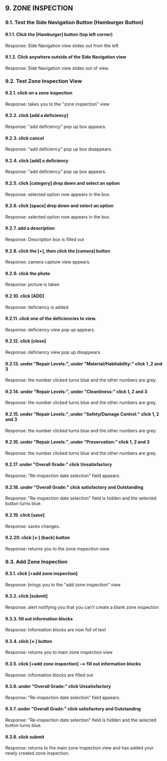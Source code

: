## 9. ZONE INSPECTION

### 9.1. Test the Side Navigation Button (Hamburger Button)
#### 9.1.1. Click the [Hamburger] button (top left corner) 
Response: Side Navigation view slides out from the left
#### 9.1.2. Click anywhere outside of the Side Navigation view
Response: Side Navigation view slides out of view.

### 9.2. Test Zone Inspection View 
#### 9.2.1. click on a zone inspection
Response: takes you to the "zone inspection" view
#### 9.2.2. click [add a deficiency]
Response: "add deficiency" pop up box appears. 
#### 9.2.3. click cancel
Response: "add deficiency" pop up box disappears. 
#### 9.2.4. click [add] a deficiency 
Response: "add deficiency" pop up box appears.
#### 9.2.5. click [category] drop down and select an option
Response: selected option now appears in the box.
#### 9.2.6. click [space] drop down and select an option
Response: selected option now appears in the box.
#### 9.2.7. add a description
Response: Description box is filled out
#### 9.2.8. click the [+], then click the [camera] button
Response: camera capture view appears. 
#### 9.2.9. click the photo
Response: picture is taken
#### 9.2.10. click [ADD]
Response: deficiency is added
#### 9.2.11. click one of the deficiencies to view. 
Response: deficiency view pop up appears. 
#### 9.2.12. click [close]
Response: deficiency view pop up disappears.
#### 9.2.13. under "Repair Levels:", under "Material/Habitability:" click 1 ,2 and 3
Response: the number clicked turns blue and the other numbers are grey. 
#### 9.2.14. under "Repair Levels:", under "Cleanliness:" click 1, 2 and 3
Response: the number clicked turns blue and the other numbers are grey. 
#### 9.2.15. under "Repair Levels:", under "Safety/Damage Control:" click 1, 2 and 3
Response: the number clicked turns blue and the other numbers are grey. 
#### 9.2.16. under "Repair Levels:", under "Preservation:" click 1, 2 and 3
Response: the number clicked turns blue and the other numbers are grey. 
#### 9.2.17. under "Overall Grade:" click Unsatisfactory
Response: "Re-inspection date selection" field appears.
#### 9.2.18. under "Overall Grade:" click satisfactory and Outstanding
Response: "Re-inspection date selection" field is hidden and the selected button turns blue.
#### 9.2.19. click [save]
Response: saves changes.
#### 9.2.20. click [<-] (back) button
Response: returns you to the zone inspection view.

### 9.3. Add Zone Inspection
#### 9.3.1. click [+add zone inspection] 
Response: brings you to the "add zone inspection" view
#### 9.3.2. click [submit]
Response: alert notifying you that you can't create a blank zone inspection
#### 9.3.3. fill out information blocks
Response: Information blocks are now full of text
#### 9.3.4. click [<-] button 
Response: returns you to main zone inspection view
#### 9.3.5. click [+add zone inspection] --> fill out information blocks
Response: information blocks are filled out
#### 9.3.6. under "Overall Grade:" click Unsatisfactory
Response: "Re-inspection date selection" field appears.
#### 9.3.7. under "Overall Grade:" click satisfactory and Outstanding
Response: "Re-inspection date selection" field is hidden and the selected button turns blue.
#### 9.3.8. click submit
Response: returns to the main zone inspection view and has added your newly created zone inspection.
